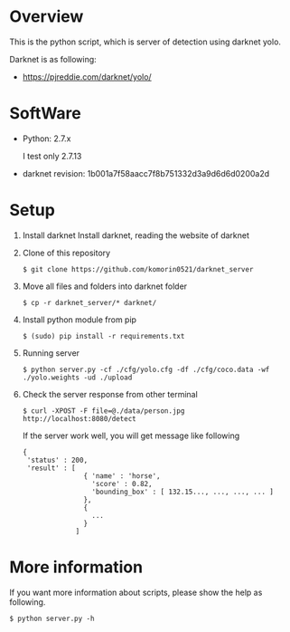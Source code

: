 # Overview
This is the python script, which is server of detection using darknet yolo.

Darknet is as following:
 - https://pjreddie.com/darknet/yolo/

# SoftWare
- Python: 2.7.x

    I test only 2.7.13

- darknet revision: 1b001a7f58aacc7f8b751332d3a9d6d6d0200a2d

# Setup
1. Install darknet
   Install darknet, reading the website of darknet

2. Clone of this repository

    `$ git clone https://github.com/komorin0521/darknet_server`

3. Move all files and folders into darknet folder

    `$ cp -r darknet_server/* darknet/`

4. Install python module from pip

    `$ (sudo) pip install -r requirements.txt`

5. Running server

    `$ python server.py -cf ./cfg/yolo.cfg -df ./cfg/coco.data -wf ./yolo.weights -ud ./upload`

6. Check the server response from other terminal

    `$ curl -XPOST -F file=@./data/person.jpg http://localhost:8080/detect`

    If the server work well, you will get message like following

    ```
    {
     'status' : 200,
     'result' : [
                   { 'name' : 'horse',
                     'score' : 0.82,
                     'bounding_box' : [ 132.15..., ..., ..., ... ]
                   },
                   {
                     ...
                   }
                 ]
    ```

# More information
If you want more information about scripts, please show the help as following.

`$ python server.py -h`
